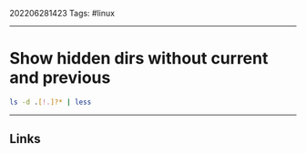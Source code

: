 202206281423
Tags: #linux 

---

# Show hidden dirs without current and previous

```bash
ls -d .[!.]?* | less
```

---
## Links